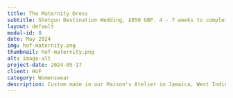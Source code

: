 ```yaml
---
title: The Maternity Dress
subtitle: Shotgun Destination Wedding, £850 GBP. 4 - 7 weeks to complete.
layout: default
modal-id: 8
date: May 2024
img: hof-maternity.png 
thumbnail: hof-maternity.png 
alt: image-alt
project-date: 2024-05-17
client: HoF
category: Womenswear
description: Custom made in our Maison's Atelier in Jamaica, West Indies.
---
```



